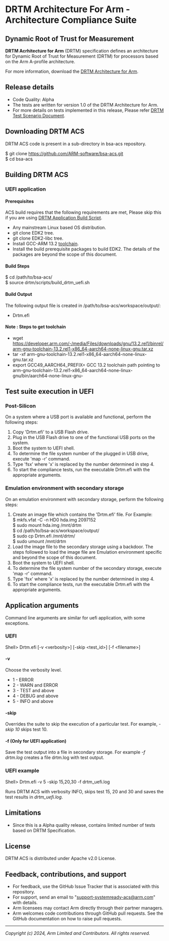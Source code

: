 
# DRTM Architecture For Arm - Architecture Compliance Suite

## Dynamic Root of Trust for Measurement
**DRTM Acrhitecture for Arm** (DRTM) specification defines an architecture for Dynamic Root of Trust for Measurement (DRTM) for processors based on the Arm A-profile architecture.

For more information, download the [DRTM Architecture for Arm](https://developer.arm.com/documentation/den0113/latest).

## Release details
 - Code Quality: Alpha
 - The tests are written for version 1.0 of the DRTM Architecture for Arm.
 - For more details on tests implemented in this release, Please refer [DRTM Test Scenario Document](docs/arm_drtm_architecture_compliance_test_scenario.pdf).

## Downloading DRTM ACS

DRTM ACS code is present in a sub-directory in bsa-acs repository.

$ git clone https://github.com/ARM-software/bsa-acs.git <br/>
$ cd bsa-acs <br/>

## Building DRTM ACS
### UEFI application
#### Prerequisites

ACS build requires that the following requirements are met, Please skip this if you are using [DRTM Application Build Script](scripts/build_drtm_uefi.sh).

- Any mainstream Linux based OS distribution.
- git clone EDK2 tree.
- git clone EDK2-libc tree.
- Install GCC-ARM 13.2 [toolchain](https://developer.arm.com/downloads/-/arm-gnu-toolchain-downloads).
- Install the build prerequisite packages to build EDK2. The details of the packages are beyond the scope of this document.

#### Build Steps

$ cd /path/to/bsa-acs/<br/>
$ source drtm/scripts/build_drtm_uefi.sh

#### Build Output

The following output file is created in /path/to/bsa-acs/workspace/output/:

- Drtm.efi

#### Note : Steps to get toolchain
- wget https://developer.arm.com/-/media/Files/downloads/gnu/13.2.rel1/binrel/arm-gnu-toolchain-13.2.rel1-x86_64-aarch64-none-linux-gnu.tar.xz
- tar -xf arm-gnu-toolchain-13.2.rel1-x86_64-aarch64-none-linux-gnu.tar.xz
- export GCC49_AARCH64_PREFIX= GCC 13.2 toolchain path pointing to arm-gnu-toolchain-13.2.rel1-x86_64-aarch64-none-linux-gnu/bin/aarch64-none-linux-gnu-

## Test suite execution in UEFI

### Post-Silicon

On a system where a USB port is available and functional, perform the following steps:

1. Copy 'Drtm.efi' to a USB Flash drive.
2. Plug in the USB Flash drive to one of the functional USB ports on the system.
3. Boot the system to UEFI shell.
4. To determine the file system number of the plugged in USB drive, execute 'map -r' command.
5. Type 'fsx' where 'x' is replaced by the number determined in step 4.
6. To start the compliance tests, run the executable Drtm.efi with the appropriate arguments.

### Emulation environment with secondary storage

On an emulation environment with secondary storage, perform the following steps:

1. Create an image file which contains the 'Drtm.efi' file. For Example: <br/>
$ mkfs.vfat -C -n HD0 hda.img 2097152 <br/>
$ sudo mount hda.img /mnt/drtm <br/>
$ cd /path/to/bsa-acs/workspace/output/ <br/>
$ sudo cp Drtm.efi /mnt/drtm/ <br/>
$ sudo umount /mnt/drtm
2. Load the image file to the secondary storage using a backdoor. The steps followed to load the image file are Emulation environment specific and beyond the scope of this document.
3. Boot the system to UEFI shell.
4. To determine the file system number of the secondary storage, execute 'map -r' command.
5. Type 'fsx' where 'x' is replaced by the number determined in step 4.
6. To start the compliance tests, run the executable Drtm.efi with the appropriate arguments.

## Application arguments

Command line arguments are similar for uefi application, with some exceptions.

### UEFI

Shell> Drtm.efi [-v &lt;verbosity&gt;] [-skip &lt;test_id&gt;] [-f &lt;filename&gt;]

#### -v
Choose the verbosity level.

- 1 - ERROR
- 2 - WARN and ERROR
- 3 - TEST and above
- 4 - DEBUG and above
- 5 - INFO and above

#### -skip
Overrides the suite to skip the execution of a particular
test. For example, <i>-skip 10</i> skips test 10.

#### -f (Only for UEFI application)
Save the test output into a file in secondary storage. For example <i>-f drtm.log</i> creates a file drtm.log with test output.

### UEFI example

Shell> Drtm.efi -v 5 -skip 15,20,30 -f drtm_uefi.log

Runs DRTM ACS with verbosity INFO, skips test 15, 20 and 30 and saves the test results in <i>drtm_uefi.log</i>.

## Limitations

 - Since this is a Alpha quality release, contains limited number of tests based on DRTM Specification.

## License
DRTM ACS is distributed under Apache v2.0 License.

## Feedback, contributions, and support

 - For feedback, use the GitHub Issue Tracker that is associated with this repository.
 - For support, send an email to "support-systemready-acs@arm.com" with details.
 - Arm licensees may contact Arm directly through their partner managers.
 - Arm welcomes code contributions through GitHub pull requests. See the GitHub documentation on how to raise pull requests.

--------------

*Copyright (c) 2024, Arm Limited and Contributors. All rights reserved.*
